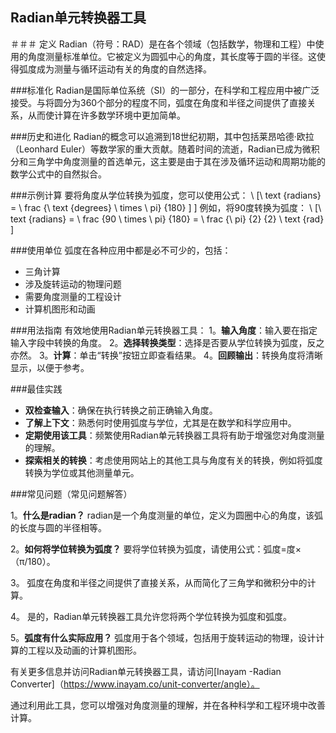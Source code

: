 ## Radian单元转换器工具

＃＃＃ 定义
Radian（符号：RAD）是在各个领域（包括数学，物理和工程）中使用的角度测量标准单位。它被定义为圆弧中心的角度，其长度等于圆的半径。这使得弧度成为测量与循环运动有关的角度的自然选择。

###标准化
Radian是国际单位系统（SI）的一部分，在科学和工程应用中被广泛接受。与将圆分为360个部分的程度不同，弧度在角度和半径之间提供了直接关系，从而使计算在许多数学环境中更加简单。

###历史和进化
Radian的概念可以追溯到18世纪初期，其中包括莱昂哈德·欧拉（Leonhard Euler）等数学家的重大贡献。随着时间的流逝，Radian已成为微积分和三角学中角度测量的首选单元，这主要是由于其在涉及循环运动和周期功能的数学公式中的自然拟合。

###示例计算
要将角度从学位转换为弧度，您可以使用公式：
\ [\ text {radians} = \ frac {\ text {degrees} \ times \ pi} {180} \] \]
例如，将90度转换为弧度：
\ [\ text {radians} = \ frac {90 \ times \ pi} {180} = \ frac {\ pi} {2} {2} \ text {rad} \]

###使用单位
弧度在各种应用中都是必不可少的，包括：
- 三角计算
- 涉及旋转运动的物理问题
- 需要角度测量的工程设计
- 计算机图形和动画

###用法指南
有效地使用Radian单元转换器工具：
1。**输入角度**：输入要在指定输入字段中转换的角度。
2。**选择转换类型**：选择是否要从学位转换为弧度，反之亦然。
3。**计算**：单击“转换”按钮立即查看结果。
4。**回顾输出**：转换角度将清晰显示，以便于参考。

###最佳实践
- **双检查输入**：确保在执行转换之前正确输入角度。
- **了解上下文**：熟悉何时使用弧度与学位，尤其是在数学和科学应用中。
- **定期使用该工具**：频繁使用Radian单元转换器工具将有助于增强您对角度测量的理解。
- **探索相关的转换**：考虑使用网站上的其他工具与角度有关的转换，例如将弧度转换为学位或其他测量单元。

###常见问题（常见问题解答）

1。**什么是radian？**
radian是一个角度测量的单位，定义为圆圈中心的角度，该弧的长度与圆的半径相等。

2。**如何将学位转换为弧度？**
要将学位转换为弧度，请使用公式：弧度=度×（π/180）。

3。
弧度在角度和半径之间提供了直接关系，从而简化了三角学和微积分中的计算。

4。
是的，Radian单元转换器工具允许您将两个学位转换为弧度和弧度。

5。**弧度有什么实际应用？**
弧度用于各个领域，包括用于旋转运动的物理，设计计算的工程以及动画的计算机图形。

有关更多信息并访问Radian单元转换器工具，请访问[Inayam -Radian Converter]（https://www.inayam.co/unit-converter/angle）。

通过利用此工具，您可以增强对角度测量的理解，并在各种科学和工程环境中改善计算。